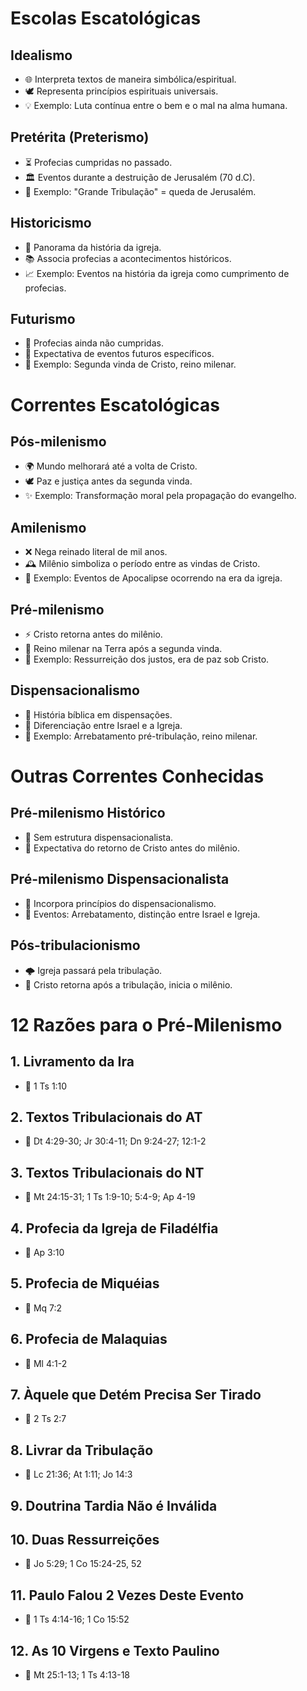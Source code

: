 # Escolas Escatológicas

## Idealismo
- 🌐 Interpreta textos de maneira simbólica/espiritual.
- 🕊 Representa princípios espirituais universais.
- 💡 Exemplo: Luta contínua entre o bem e o mal na alma humana.

## Pretérita (Preterismo)
- ⏳ Profecias cumpridas no passado.
- 🏛 Eventos durante a destruição de Jerusalém (70 d.C).
- 📜 Exemplo: "Grande Tribulação" = queda de Jerusalém.

## Historicismo
- 📅 Panorama da história da igreja.
- 📚 Associa profecias a acontecimentos históricos.
- 📈 Exemplo: Eventos na história da igreja como cumprimento de profecias.

## Futurismo
- 🔮 Profecias ainda não cumpridas.
- 🚀 Expectativa de eventos futuros específicos.
- 👑 Exemplo: Segunda vinda de Cristo, reino milenar.

# Correntes Escatológicas

## Pós-milenismo
- 🌍 Mundo melhorará até a volta de Cristo.
- 🕊 Paz e justiça antes da segunda vinda.
- ✨ Exemplo: Transformação moral pela propagação do evangelho.

## Amilenismo
- ❌ Nega reinado literal de mil anos.
- 🕰 Milênio simboliza o período entre as vindas de Cristo.
- 📖 Exemplo: Eventos de Apocalipse ocorrendo na era da igreja.

## Pré-milenismo
- ⚡ Cristo retorna antes do milênio.
- 🌟 Reino milenar na Terra após a segunda vinda.
- 👥 Exemplo: Ressurreição dos justos, era de paz sob Cristo.

## Dispensacionalismo
- 📖 História bíblica em dispensações.
- 🔄 Diferenciação entre Israel e a Igreja.
- 🚀 Exemplo: Arrebatamento pré-tribulação, reino milenar.

# Outras Correntes Conhecidas

## Pré-milenismo Histórico
- 📅 Sem estrutura dispensacionalista.
- 👑 Expectativa do retorno de Cristo antes do milênio.

## Pré-milenismo Dispensacionalista
- 📖 Incorpora princípios do dispensacionalismo.
- 🚀 Eventos: Arrebatamento, distinção entre Israel e Igreja.

## Pós-tribulacionismo
- 🌩 Igreja passará pela tribulação.
- 👑 Cristo retorna após a tribulação, inicia o milênio.

# 12 Razões para o Pré-Milenismo

## 1. Livramento da Ira
- 📖 1 Ts 1:10

## 2. Textos Tribulacionais do AT
- 📖 Dt 4:29-30; Jr 30:4-11; Dn 9:24-27; 12:1-2

## 3. Textos Tribulacionais do NT
- 📖 Mt 24:15-31; 1 Ts 1:9-10; 5:4-9; Ap 4-19

## 4. Profecia da Igreja de Filadélfia
- 📖 Ap 3:10

## 5. Profecia de Miquéias
- 📖 Mq 7:2

## 6. Profecia de Malaquias
- 📖 Ml 4:1-2

## 7. Àquele que Detém Precisa Ser Tirado
- 📖 2 Ts 2:7

## 8. Livrar da Tribulação
- 📖 Lc 21:36; At 1:11; Jo 14:3

## 9. Doutrina Tardia Não é Inválida

## 10. Duas Ressurreições
- 📖 Jo 5:29; 1 Co 15:24-25, 52

## 11. Paulo Falou 2 Vezes Deste Evento
- 📖 1 Ts 4:14-16; 1 Co 15:52

## 12. As 10 Virgens e Texto Paulino
- 📖 Mt 25:1-13; 1 Ts 4:13-18
